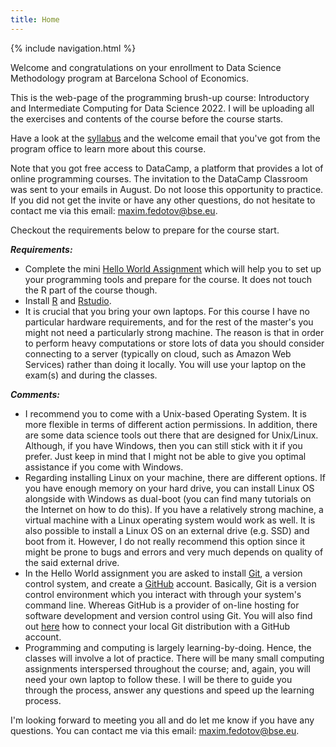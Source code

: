 ```yaml
---
title: Home
---
```

{% include navigation.html %}

Welcome and congratulations on your enrollment to Data Science Methodology program at Barcelona School of Economics.

This is the web-page of the programming brush-up course: Introductory and Intermediate Computing for Data Science 2022. I will be uploading all the exercises and contents of the course before the course starts.

Have a look at the <a href="docs/syllabus.pdf" target="_blank">syllabus</a> and the welcome email that you've got from the program office to learn more about this course.

Note that you got free access to DataCamp, a platform that provides a lot of online programming courses. The invitation to the DataCamp Classroom was sent to your emails in August. Do not loose this opportunity to practice. If you did not get the invite or have any other questions, do not hesitate to contact me via this email: maxim.fedotov@bse.eu.

Checkout the requirements below to prepare for the course start. 

***Requirements:***
* Complete the mini [Hello World Assignment](./python/python-1-hello-world.md) which will help you to set up your programming tools and prepare for the course. It does not touch the R part of the course though.
* Install [R](https://cloud.r-project.org) and [Rstudio](https://www.rstudio.com/products/rstudio/download/#download).
* It is crucial that you bring your own laptops. For this course I have no particular hardware requirements, and for the rest of the master's you might not need a particularly strong machine. The reason is that in order to perform heavy computations or store lots of data you should consider connecting to a server (typically on cloud, such as Amazon Web Services) rather than doing it locally. You will use your laptop on the exam(s) and during the classes.

***Comments:***
* I recommend you to come with a Unix-based Operating System. It is more flexible in terms of different action permissions. In addition, there are some data science tools out there that are designed for Unix/Linux. Although, if you have Windows, then you can still stick with it if you prefer. Just keep in mind that I might not be able to give you optimal assistance if you come with Windows.
* Regarding installing Linux on your machine, there are different options. If you have enough memory on your hard drive, you can install Linux OS alongside with Windows as dual-boot (you can find many tutorials on the Internet on how to do this). If you have a relatively strong machine, a virtual machine with a Linux operating system would work as well. It is also possible to install a Linux OS on an external drive (e.g. SSD) and boot from it. However, I do not really recommend this option since it might be prone to bugs and errors and very much depends on quality of the said external drive.
* In the Hello World assignment you are asked to install [Git](https://git-scm.com/), a version control system, and create a [GitHub](https://github.com) account. Basically, Git is a version control environment which you interact with through your system's command line. Whereas GitHub is a provider of on-line hosting for software development and version control using Git. You will also find out [here](https://towardsdatascience.com/getting-started-with-git-and-github-6fcd0f2d4ac6) how to connect your local Git distribution with a GitHub account.
* Programming and computing is largely learning-by-doing. Hence, the classes will involve a lot of practice. There will be many small computing assignments interspersed throughout the course; and, again, you will need your own laptop to follow these. I will be there to guide you through the process, answer any questions and speed up the learning process.

I'm looking forward to meeting you all and do let me know if you have any questions. You can contact me via this email: maxim.fedotov@bse.eu.